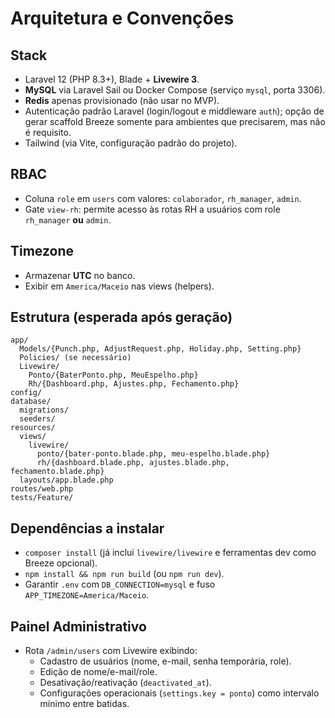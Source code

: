 # Arquitetura e Convenções

## Stack
- Laravel 12 (PHP 8.3+), Blade + **Livewire 3**.
- **MySQL** via Laravel Sail ou Docker Compose (serviço `mysql`, porta 3306).
- **Redis** apenas provisionado (não usar no MVP).
- Autenticação padrão Laravel (login/logout e middleware `auth`); opção de gerar scaffold Breeze somente para ambientes que precisarem, mas não é requisito.
- Tailwind (via Vite, configuração padrão do projeto).

## RBAC
- Coluna `role` em `users` com valores: `colaborador`, `rh_manager`, `admin`.
- Gate `view-rh`: permite acesso às rotas RH a usuários com role `rh_manager` **ou** `admin`.

## Timezone
- Armazenar **UTC** no banco.
- Exibir em `America/Maceio` nas views (helpers).

## Estrutura (esperada após geração)
```
app/
  Models/{Punch.php, AdjustRequest.php, Holiday.php, Setting.php}
  Policies/ (se necessário)
  Livewire/
    Ponto/{BaterPonto.php, MeuEspelho.php}
    Rh/{Dashboard.php, Ajustes.php, Fechamento.php}
config/
database/
  migrations/
  seeders/
resources/
  views/
    livewire/
      ponto/{bater-ponto.blade.php, meu-espelho.blade.php}
      rh/{dashboard.blade.php, ajustes.blade.php, fechamento.blade.php}
  layouts/app.blade.php
routes/web.php
tests/Feature/
```

## Dependências a instalar
- `composer install` (já inclui `livewire/livewire` e ferramentas dev como Breeze opcional).
- `npm install && npm run build` (ou `npm run dev`).
- Garantir `.env` com `DB_CONNECTION=mysql` e fuso `APP_TIMEZONE=America/Maceio`.

## Painel Administrativo
- Rota `/admin/users` com Livewire exibindo:
  - Cadastro de usuários (nome, e-mail, senha temporária, role).
  - Edição de nome/e-mail/role.
  - Desativação/reativação (`deactivated_at`).
  - Configurações operacionais (`settings.key = ponto`) como intervalo mínimo entre batidas.
